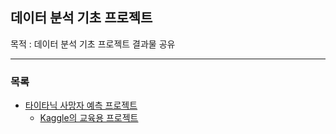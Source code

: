 ## 데이터 분석 기초 프로젝트

목적 : 데이터 분석 기초 프로젝트 결과물 공유
_ _ _
### 목록
- [타이타닉 사망자 예측 프로젝트](practice-DS-basics/Practice_Titinic_20180106_All.ipynb)
  - [Kaggle의 교육용 프로젝트](https://www.kaggle.com/c/titanic)
